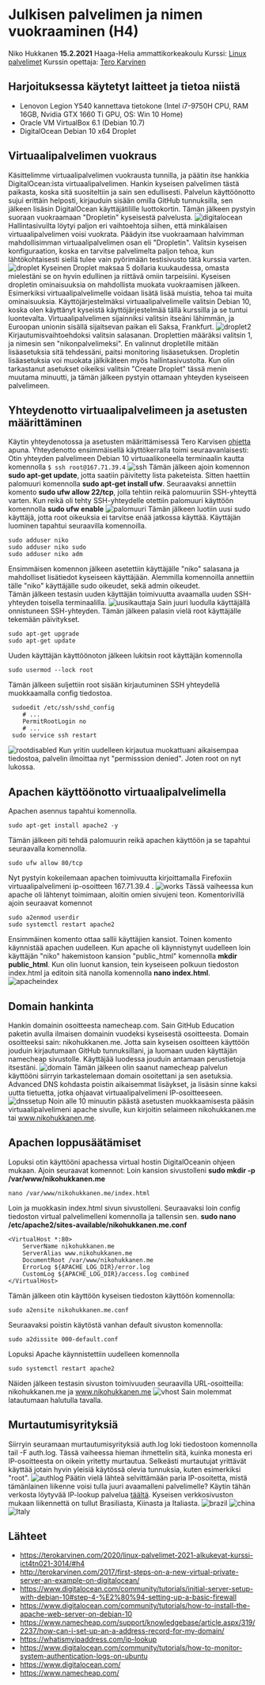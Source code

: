
# Julkisen palvelimen ja nimen vuokraaminen (H4)
Niko Hukkanen **15.2.2021**
Haaga-Helia ammattikorkeakoulu
Kurssi: [Linux palvelimet](https://terokarvinen.com/2020/linux-palvelimet-2021-alkukevat-kurssi-ict4tn021-3014/)
Kurssin opettaja: [Tero Karvinen](https://terokarvinen.com/)

## Harjoituksessa käytetyt laitteet ja tietoa niistä
- Lenovon Legion Y540 kannettava tietokone (Intel i7-9750H CPU, RAM 16GB, Nvidia GTX 1660 Ti GPU, OS: Win 10 Home)
- Oracle VM VirtualBox 6.1 (Debian 10.7)
- DigitalOcean Debian 10 x64 Droplet
## Virtuaalipalvelimen vuokraus
Käsittelimme virtuaalipalvelimen vuokrausta tunnilla, ja päätin itse hankkia DigitalOcean:ista virtuaalipalvelimen. Hankin kyseisen palvelimen tästä paikasta, koska sitä suositeltiin ja sain sen edullisesti.
Palvelun käyttöönotto sujui erittäin helposti, kirjauduin sisään omilla GitHub tunnuksilla, sen jälkeen lisäsin DigitalOcean käyttäjätilille luottokortin. Tämän jälkeen pystyin suoraan vuokraamaan "Dropletin" kyseisestä palvelusta.
![digitalocean](https://github.com/nikhuk/linuxpalvelimet/blob/main/assets/h4/digitalocean.PNG?raw=true)
Hallintasivuilta löytyi paljon eri vaihtoehtoja siihen, että minkälaisen virtuaalipalvelimen voisi vuokrata. Päädyin itse vuokraamaan halvimman mahdollisimman virtuaalipalvelimen osan eli "Dropletin". Valitsin kyseisen konfiguraation, koska en tarvitse palvelimelta paljon tehoa, kun lähtökohtaisesti siellä tulee vain pyörimään testisivusto tätä kurssia varten.
![droplet](https://github.com/nikhuk/linuxpalvelimet/blob/main/assets/h4/droplet.PNG?raw=true)
Kyseinen Droplet maksaa 5 dollaria kuukaudessa, omasta mielestäni se on hyvin edullinen ja riittävä omiin tarpeisiini. Kyseisen dropletin ominaisuuksia on mahdollista muokata vuokraamisen jälkeen. Esimerkiksi virtuaalipalvelimelle voidaan lisätä lisää muistia, tehoa tai muita ominaisuuksia.
Käyttöjärjestelmäksi virtuaalipalvelimelle valitsin Debian 10, koska olen käyttänyt kyseistä käyttöjärjestelmää tällä kurssilla ja se tuntui luontevalta.
Virtuaalipalvelimen sijainniksi valitsin itseäni lähimmän, ja Euroopan unionin sisällä sijaitsevan paikan eli Saksa, Frankfurt.
![droplet2](https://github.com/nikhuk/linuxpalvelimet/blob/main/assets/h4/droplet2.PNG?raw=true)
Kirjautumisvaihtoehdoksi valitsin salasanan. Droplettien määräksi valitsin 1, ja nimesin sen "nikonpalvelimeksi". En valinnut dropletille mitään lisäasetuksia sitä tehdessäni, paitsi monitoring lisäasetuksen. Dropletin lisäasetuksia voi muokata jälkikäteen myös hallintasivustolta.
Kun olin tarkastanut asetukset oikeiksi valitsin "Create Droplet" tässä menin muutama minuutti, ja tämän jälkeen pystyin ottamaan yhteyden kyseiseen palvelimeen.
## Yhteydenotto virtuaalipalvelimeen ja asetusten määrittäminen
Käytin yhteydenotossa ja asetusten määrittämisessä Tero Karvisen [ohjetta](http://terokarvinen.com/2017/first-steps-on-a-new-virtual-private-server-an-example-on-digitalocean/) apuna.
Yhteydenotto ensimmäisellä käyttökerralla toimi seuraavanlaisesti:
Otin yhteyden palvelimeen Debian 10 virtuaalikoneella terminaalin kautta komennolla `$ ssh root@167.71.39.4`
![ssh](https://github.com/nikhuk/linuxpalvelimet/blob/main/assets/h4/ssh%20yhteys.PNG?raw=true)
Tämän jälkeen ajoin komennon **sudo apt-get update**, jotta saatiin päivitetty lista paketeista. 
Sitten haettiin palomuuri komennolla **sudo apt-get install ufw**.
Seuraavaksi annettiin komento **sudo ufw allow 22/tcp**, jolla tehtiin reikä palomuuriin SSH-yhteyttä varten.
Kun reikä oli tehty SSH-yhteydelle otettiin palomuuri käyttöön komennolla **sudo ufw enable**
![palomuuri](https://github.com/nikhuk/linuxpalvelimet/blob/main/assets/h4/palomuuri.PNG?raw=true)
Tämän jälkeen luotiin uusi sudo käyttäjä, jotta root oikeuksia ei tarvitse enää jatkossa käyttää.
Käyttäjän luominen tapahtui seuraavilla komennoilla.

    sudo adduser niko
    sudo adduser niko sudo
    sudo adduser niko adm
Ensimmäisen komennon jälkeen asetettiin käyttäjälle "niko" salasana ja mahdolliset lisätiedot kyseiseen käyttäjään.
Alemmilla komennoilla annettiin tälle "niko" käyttäjälle sudo oikeudet, sekä admin oikeudet.  
Tämän jälkeen testasin uuden käyttäjän toimivuutta avaamalla uuden SSH-yhteyden toisella terminaalilla.
   ![uusikauttaja](https://github.com/nikhuk/linuxpalvelimet/blob/main/assets/h4/uusikauttaja.PNG?raw=true)
Sain juuri luodulla käyttäjällä onnistuneen SSH-yhteyden.
Tämän jälkeen palasin vielä root käyttäjälle tekemään päivitykset.

    sudo apt-get upgrade
    sudo apt-get update

Uuden käyttäjän käyttöönoton jälkeen lukitsin root käyttäjän komennolla

    sudo usermod --lock root
Tämän jälkeen suljettiin root sisään kirjautuminen SSH yhteydellä muokkaamalla config tiedostoa.

     sudoedit /etc/ssh/sshd_config
        # ...
        PermitRootLogin no
        # ...
     sudo service ssh restart
![rootdisabled](https://github.com/nikhuk/linuxpalvelimet/blob/main/assets/h4/rootdisabled.PNG?raw=true)
Kun yritin uudelleen kirjautua muokattuani aikaisempaa tiedostoa, palvelin ilmoittaa nyt "permisssion denied". Joten root on nyt lukossa.

## Apachen käyttöönotto virtuaalipalvelimella
Apachen asennus tapahtui komennolla.

    sudo apt-get install apache2 -y
 Tämän jälkeen piti tehdä palomuurin reikä apachen käyttöön ja se tapahtui seuraavalla komennolla.

    sudo ufw allow 80/tcp
  Nyt pystyin kokeilemaan apachen toimivuutta kirjoittamalla Firefoxiin virtuaalipalvelimeni ip-osoitteen 167.71.39.4 . 
  ![works](https://github.com/nikhuk/linuxpalvelimet/blob/main/assets/h4/apacheworks.PNG?raw=true)
Tässä vaiheessa kun apache oli lähtenyt toimimaan, aloitin omien sivujeni teon.
Komentorivillä ajoin seuraavat komennot

    sudo a2enmod userdir
    sudo systemctl restart apache2
Ensimmäinen komento ottaa sallii käyttäjien kansiot. Toinen komento käynnistää apachen uudelleen.
Kun apache oli käynnistynyt uudelleen loin käyttäjän "niko" hakemistoon kansion "public_html" komennolla **mkdir public_html**. Kun olin luonut kansion, tein kyseiseen polkuun tiedoston index.html ja editoin sitä nanolla komennolla **nano index.html**.
![apacheindex](https://github.com/nikhuk/linuxpalvelimet/blob/main/assets/h4/apacheindex.PNG?raw=true)
## Domain hankinta
Hankin domainin osoitteesta namecheap.com. Sain GitHub Education paketin avulla ilmaisen domainin vuodeksi kyseisestä osoitteesta. Domain osoitteeksi sain: nikohukkanen.me.
Jotta sain kyseisen osoitteen käyttöön jouduin kirjautumaan GitHub tunnuksillani, ja luomaan uuden käyttäjän namecheap sivustolle. Käyttäjää luodessa jouduin antamaan perustietoja itsestäni.
![domain](https://github.com/nikhuk/linuxpalvelimet/blob/main/assets/h4/domains.PNG?raw=true)
Tämän jälkeen olin saanut namecheap palvelun käyttööni siirryin tarkastelemaan domain osoitettani ja sen asetuksia. Advanced DNS kohdasta poistin aikaisemmat lisäykset, ja lisäsin sinne kaksi uutta tietuetta, jotka ohjaavat virtuaalipalvelimeni IP-osoitteeseen. 
![dnssetup](https://github.com/nikhuk/linuxpalvelimet/blob/main/assets/h4/dnssetup.PNG?raw=true)
Noin alle 10 minuutin päästä asetusten muokkaamisesta pääsin virtuaalipalvelimeni apache sivulle, kun kirjoitin selaimeen nikohukkanen.me tai www.nikohukkanen.me.

## Apachen loppusäätämiset
Lopuksi otin käyttööni apachessa virtual hostin DigitalOceanin ohjeen mukaan.
Ajoin seuraavat komennot: 
  Loin kansion sivustolleni
    **sudo mkdir -p /var/www/nikohukkanen.me**

    nano /var/www/nikohukkanen.me/index.html
Loin ja muokkasin index.html sivun sivustolleni.
Seuraavaksi loin config tiedoston virtual palvelimelleni komennolla ja tallensin sen.
**sudo nano /etc/apache2/sites-available/nikohukkanen.me.conf**



    <VirtualHost *:80>
        ServerName nikohukkanen.me
        ServerAlias www.nikohukkanen.me
        DocumentRoot /var/www/nikohukkanen.me
        ErrorLog ${APACHE_LOG_DIR}/error.log
        CustomLog ${APACHE_LOG_DIR}/access.log combined
    </VirtualHost>
Tämän jälkeen otin käyttöön kyseisen tiedoston käyttöön komennolla:

    sudo a2ensite nikohukkanen.me.conf
Seuraavaksi poistin käytöstä vanhan default sivuston komennolla: 

    sudo a2dissite 000-default.conf
   Lopuksi Apache käynnistettiin uudelleen komennolla 
   

    sudo systemctl restart apache2

Näiden jälkeen testasin sivuston toimivuuden seuraavilla URL-osoitteilla: nikohukkanen.me ja www.nikohukkanen.me
![vhost](https://github.com/nikhuk/linuxpalvelimet/blob/main/assets/h4/apachevhost.PNG?raw=true)
Sain molemmat latautumaan halutulla tavalla.
## Murtautumisyrityksiä
Siirryin seuramaan murtautumisyrityksiä auth.log loki tiedostoon komennolla tail -F auth.log. Tässä vaiheessa hieman ihmettelin sitä, kuinka monesta eri IP-osoitteesta on oikein yritetty murtautua. Selkeästi murtautujat yrittävät käyttää jotain hyvin yleisiä käytössä olevia tunnuksia, kuten esimerkiksi "root". 
![authlog](https://github.com/nikhuk/linuxpalvelimet/blob/main/assets/h4/authlogi.PNG?raw=true)
Päätin vielä lähteä selvittämään paria IP-osoitetta, mistä tämänlainen liikenne voisi tulla juuri avaamalleni palvelimelle?
Käytin tähän verkosta löytyvää IP-lookup palvelua [täältä](https://whatismyipaddress.com/ip-lookup).  Kyseisen verkkosivuston mukaan liikennettä on tullut Brasiliasta, Kiinasta ja Italiasta.
![brazil](https://github.com/nikhuk/linuxpalvelimet/blob/main/assets/h4/rosvo1.PNG?raw=true)
![china](https://github.com/nikhuk/linuxpalvelimet/blob/main/assets/h4/rosvo2.PNG?raw=true)
![Italy](https://github.com/nikhuk/linuxpalvelimet/blob/main/assets/h4/rosvo3.PNG?raw=true)

## Lähteet

 - https://terokarvinen.com/2020/linux-palvelimet-2021-alkukevat-kurssi-ict4tn021-3014/#h4
 - http://terokarvinen.com/2017/first-steps-on-a-new-virtual-private-server-an-example-on-digitalocean/
 - https://www.digitalocean.com/community/tutorials/initial-server-setup-with-debian-10#step-4-%E2%80%94-setting-up-a-basic-firewall
 - https://www.digitalocean.com/community/tutorials/how-to-install-the-apache-web-server-on-debian-10
 - https://www.namecheap.com/support/knowledgebase/article.aspx/319/2237/how-can-i-set-up-an-a-address-record-for-my-domain/
 - https://whatismyipaddress.com/ip-lookup
 - https://www.digitalocean.com/community/tutorials/how-to-monitor-system-authentication-logs-on-ubuntu
 - https://www.digitalocean.com/
 - https://www.namecheap.com/